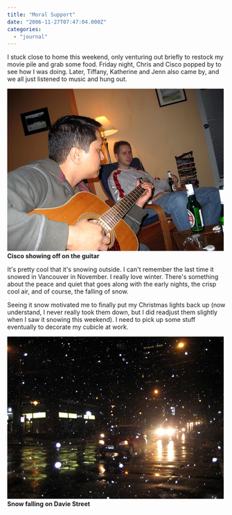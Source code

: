 ```yaml
---
title: "Moral Support"
date: "2006-11-27T07:47:04.000Z"
categories: 
  - "journal"
---
```


I stuck close to home this weekend, only venturing out briefly to restock my movie pile and grab some food. Friday night, Chris and Cisco popped by to see how I was doing. Later, Tiffany, Katherine and Jenn also came by, and we all just listened to music and hung out.

[![CiscoChris](images/307483182_5ecd31ee4f.jpg)](http://www.flickr.com/photos/duanestorey/307483182/) **Cisco showing off on the guitar**

It's pretty cool that it's snowing outside. I can't remember the last time it snowed in Vancouver in November. I really love winter. There's something about the peace and quiet that goes along with the early nights, the crisp cool air, and of course, the falling of snow.

Seeing it snow motivated me to finally put my Christmas lights back up (now understand, I never really took them down, but I did readjust them slightly when I saw it snowing this weekend). I need to pick up some stuff eventually to decorate my cubicle at work.

[![MoreSnow](images/307483249_b11700bb93.jpg)](http://www.flickr.com/photos/duanestorey/307483249/) **Snow falling on Davie Street**
